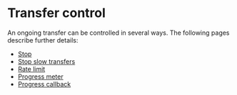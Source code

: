 # Transfer control

An ongoing transfer can be controlled in several ways. The following pages
describe further details:

* [Stop](control/stop.md)
* [Stop slow transfers](control/stopslow.md)
* [Rate limit](control/ratelimit.md)
* [Progress meter](control/meter.md)
* [Progress callback](control/progress-callback.md)
